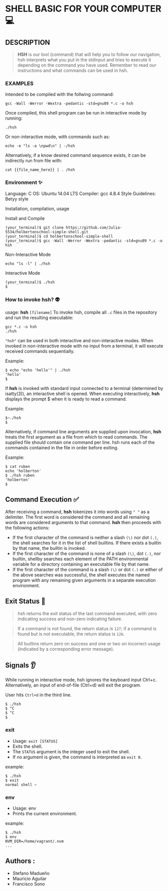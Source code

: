 # SHELL BASIC FOR YOUR COMPUTER :computer:

## DESCRIPTION

> **HSH** is our tool (command) that will help you to follow our navigation, hsh interprets what you put in the stdinput and tries to execute it depending on the command you have used. Remember to read our instructions and what commands can be used in hsh.


### EXAMPLES

Intended to be compiled with the follwing command:

```
gcc -Wall -Werror -Wextra -pedantic -std=gnu89 *.c -o hsh
```

Once compiled, this shell program can be run in interactive mode by running:

```
./hsh
```

Or non-interactive mode, with commands such as:

```
echo -e "ls -a \npwd\n" | -/hsh
```

Alternatively, if a know desired command sequence exists, it can be indirectly run from file with:

```
cat {{file_name_here}} | . /hsh
```
### Environment ✨

Language: C
OS: Ubuntu 14.04 LTS
Compiler: gcc 4.8.4
Style Guidelines: Betyy style

Installation, compilation, usage

Install and Compile

```
(your_terminal)$ git clone https://github.com/Julia-5534/holbertonschool-simple-shell.git
(your_terminal)$ cd holbertonschool-simple-shell
(your_terminal)$ gcc -Wall -Werror -Wextra -pedantic -std=gnu89 *.c -o hsh
```

Non-Interactive Mode

```
echo "ls -l" | ./hsh
```

Interactive Mode

```
(your_terminal)$ ./hsh
$
```

### How to invoke hsh? :alien:

usage: **hsh** `[filename]`
To invoke hsh, compile all `.c` files in the repository and run the resulting executable:

```
gcc *.c -o hsh
./hsh
```

`"hsh"` can be used in both interactive and non-interactive modes. When invoked in non-interactive mode with no input from a terminal, it will execute received commands sequentially.

Example:

```
$ echo "echo 'hello'" | ./hsh
'hello'
$
```
If **hsh** is invoked with standard input connected to a terminal (determined by isatty(3)), an interactive shell is opened. When executing interactively, **hsh** displays the prompt $ when it is ready to read a command.

Example:

```
$~./hsh
$
```

Alternatively, if command line arguments are supplied upon invocation, **hsh** treats the first argument as a file from which to read commands. The supplied file should contain one command per line. hsh runs each of the commands contained in the file in order before exiting.

Example:

```
$ cat ruben
echo 'holberton'
$ ./hsh ruben
'holberton'
$
```
## Command Execution :white_check_mark:

After receiving a command, **hsh** tokenizes it into words using `" "` as a delimiter. The first word is considered the command and all remaining words are considered arguments to that command. **hsh** then proceeds with the following actions:

+ If the first character of the command is neither a slash `(\)` nor dot `(.)`, the shell searches for it in the list of shell builtins. If there exists a builtin by that name, the builtin is invoked.
+ If the first character of the command is none of a slash `(\)`, dot `(.)`, nor builtin, shellby searches each element of the PATH environmental variable for a directory containing an executable file by that name.
+ If the first character of the command is a slash `(\)` or dot `(.)` or either of the above searches was successful, the shell executes the named program with any remaining given arguments in a separate execution environment.

## Exit Status :wave:

> hsh returns the exit status of the last command executed, with zero indicating success and non-zero indicating failure.

> If a command is not found, the return status is `127`; if a command is found but is not executable, the return status is `126`.

> All builtins return zero on success and one or two on incorrect usage (indicated by a corresponding error message).

## Signals :ear:

While running in interactive mode, hsh ignores the keyboard input Ctrl+c. Alternatively, an input of end-of-file (Ctrl+d) will exit the program.

User hits `Ctrl+d` in the third line.

```
$ ./hsh
$ ^C
$ ^C
$
```

### exit

+ Usage: `exit [STATUS]`
+ Exits the shell.
+ The `STATUS` argument is the integer used to exit the shell.
+ If no argument is given, the command is interpreted as `exit 0`.

example:

```
$ ./hsh
$ exit
normal shell ~
```

### env

+ Usage: env
+ Prints the current environment.

example:

```
$ ./hsh
$ env
NVM_DIR=/home/vagrant/.nvm
...
```

## Authors :
+ Stefano Madueño
+ Mauricio Aguilar
+ Francisco Sono

